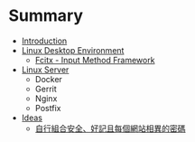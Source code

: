 # Summary

* [Introduction](README.md)
* [Linux Desktop Environment](contents/linux_desktop_environment.md)
   * [Fcitx - Input Method Framework](contents/fcitx_-_input_method_framework.md)
* [Linux Server](contents/linux_server.md)
   * Docker
   * Gerrit
   * Nginx
   * Postfix
* [Ideas](contents/ideas.md)
   * [自行組合安全、好記且每個網站相異的密碼](contents/zi_xing_zu_he_an_quan_3001_hao_ji_qie_mei_ge_wang_zhan_xiang_yi_de_mi_ma.md)

